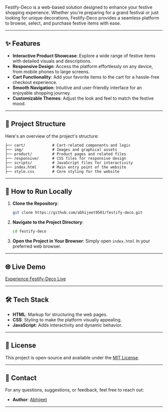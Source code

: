Festify-Deco is a web-based solution designed to enhance your festive shopping experience. Whether you're preparing for a grand festival or just looking for unique decorations, Festify-Deco provides a seamless platform to browse, select, and purchase festive items with ease.

---

## ✨ Features

- **Interactive Product Showcase**: Explore a wide range of festive items with detailed visuals and descriptions.
- **Responsive Design**: Access the platform effortlessly on any device, from mobile phones to large screens.
- **Cart Functionality**: Add your favorite items to the cart for a hassle-free checkout experience.
- **Smooth Navigation**: Intuitive and user-friendly interface for an enjoyable shopping journey.
- **Customizable Themes**: Adjust the look and feel to match the festive mood.

---

## 📂 Project Structure

Here's an overview of the project's structure:

```
├── cart/            # Cart-related components and logic
├── img/             # Images and graphical assets
├── product/         # Product pages and related files
├── responsive/      # CSS files for responsive design
├── scripts/         # JavaScript files for interactivity
├── index.html       # Main entry point of the website
├── style.css        # Core styling for the website
```

---

## 🚀 How to Run Locally

1. **Clone the Repository**:
   ```bash
   git clone https://github.com/abhijeet9501/festify-deco.git
   ```

2. **Navigate to the Project Directory**:
   ```bash
   cd festify-deco
   ```

3. **Open the Project in Your Browser**:
   Simply open `index.html` in your preferred web browser.

---

## 🌐 Live Demo

[Experience Festify-Deco Live](https://festify-deco.netlify.app) 

---

## 🛠️ Tech Stack

- **HTML**: Markup for structuring the web pages.
- **CSS**: Styling to make the platform visually appealing.
- **JavaScript**: Adds interactivity and dynamic behavior.

---

## 📄 License

This project is open-source and available under the [MIT License](LICENSE).

---

## 💬 Contact

For any questions, suggestions, or feedback, feel free to reach out:
- **Author**: [Abhijeet](https://github.com/abhijeet9501)

---
